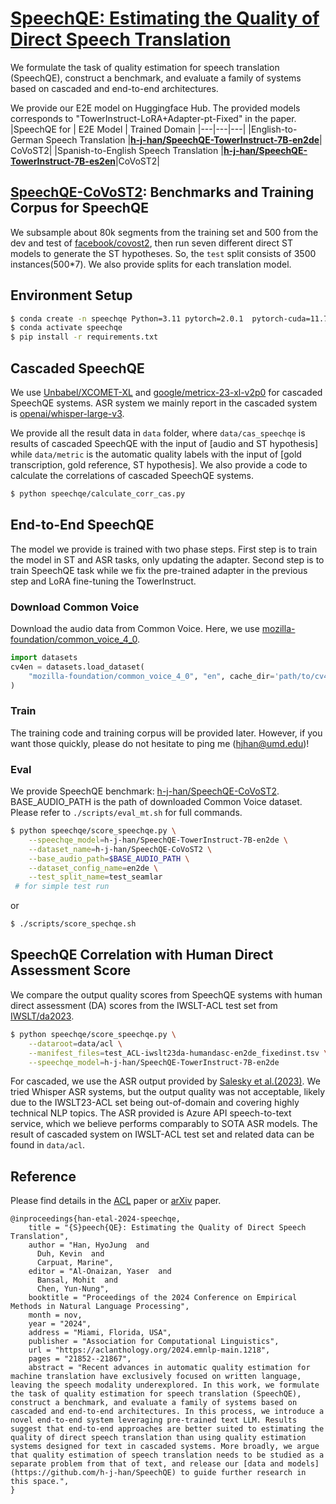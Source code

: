 # [SpeechQE: Estimating the Quality of Direct Speech Translation](https://aclanthology.org/2024.emnlp-main.1218) 
We formulate the task of quality estimation for speech translation (SpeechQE), construct a benchmark, and evaluate a family of systems based on cascaded and end-to-end architectures.

We provide our E2E model on Huggingface Hub.
The provided models corresponds to "TowerInstruct-LoRA+Adapter-pt-Fixed" in the paper.
|SpeechQE for | E2E Model | Trained Domain
|---|---|---|
|English-to-German Speech Translation |[**h-j-han/SpeechQE-TowerInstruct-7B-en2de**](https://huggingface.co/h-j-han/SpeechQE-TowerInstruct-7B-en2de)| CoVoST2|
|Spanish-to-English Speech Translation  |[**h-j-han/SpeechQE-TowerInstruct-7B-es2en**](https://huggingface.co/h-j-han/SpeechQE-TowerInstruct-7B-es2en)|CoVoST2|

## [SpeechQE-CoVoST2](https://huggingface.co/datasets/h-j-han/SpeechQE-CoVoST2): Benchmarks and Training Corpus for SpeechQE
We subsample about 80k segments from the training set and 500 from the dev and test of [facebook/covost2](https://huggingface.co/datasets/facebook/covost2), then run seven different direct ST models to generate the ST hypotheses. So, the `test` split consists of 3500 instances(500*7). We also provide splits for each translation model.


## Environment Setup
```bash
$ conda create -n speechqe Python=3.11 pytorch=2.0.1  pytorch-cuda=11.7 torchvision torchaudio -c pytorch -c nvidia
$ conda activate speechqe
$ pip install -r requirements.txt
```

## Cascaded SpeechQE
We use [Unbabel/XCOMET-XL](https://huggingface.co/Unbabel/XCOMET-XL) and [google/metricx-23-xl-v2p0](https://huggingface.co/google/metricx-23-xl-v2p0) for cascaded SpeechQE systems.
ASR system we mainly report in the cascaded system is [openai/whisper-large-v3](https://huggingface.co/openai/whisper-large-v3).

We provide all the result data in `data` folder, where `data/cas_speechqe` is results of cascaded SpeechQE with the input of \[audio and ST hypothesis\] while `data/metric` is the automatic quality labels with the input of \[gold transcription, gold reference, ST hypothesis\].
We also provide a code to calculate the correlations of cascaded SpeechQE systems.
```bash
$ python speechqe/calculate_corr_cas.py
```

## End-to-End SpeechQE
The model we provide is trained with two phase steps.
First step is to train the model in ST and ASR tasks, only updating the adapter.
Second step is to train SpeechQE task while we fix the pre-trained adapter in the previous step and LoRA fine-tuning the TowerInstruct.
### Download Common Voice
Download the audio data from Common Voice.
Here, we use [mozilla-foundation/common_voice_4_0](https://huggingface.co/datasets/mozilla-foundation/common_voice_4_0).
```python
import datasets
cv4en = datasets.load_dataset(
    "mozilla-foundation/common_voice_4_0", "en", cache_dir='path/to/cv4/download',
)
```
### Train
The training code and training corpus will be provided later. However, if you want those quickly, please do not hesitate to ping me (hjhan@umd.edu)!

### Eval
We provide SpeechQE benchmark: [h-j-han/SpeechQE-CoVoST2](https://huggingface.co/datasets/h-j-han/SpeechQE-CoVoST2).
BASE_AUDIO_PATH is the path of downloaded Common Voice dataset.
Please refer to `./scripts/eval_mt.sh` for full commands.
```bash
$ python speechqe/score_speechqe.py \
    --speechqe_model=h-j-han/SpeechQE-TowerInstruct-7B-en2de \
    --dataset_name=h-j-han/SpeechQE-CoVoST2 \
    --base_audio_path=$BASE_AUDIO_PATH \
    --dataset_config_name=en2de \
    --test_split_name=test_seamlar
 # for simple test run
```
or 
```bash
$ ./scripts/score_spechqe.sh
```

## SpeechQE Correlation with Human Direct Assessment Score
We compare the output quality scores from SpeechQE systems with human direct assessment (DA) scores from the IWSLT-ACL test set from [IWSLT/da2023](https://huggingface.co/datasets/IWSLT/da2023).


```bash
$ python speechqe/score_speechqe.py \
    --dataroot=data/acl \
    --manifest_files=test_ACL-iwslt23da-humandasc-en2de_fixedinst.tsv \
    --speechqe_model=h-j-han/SpeechQE-TowerInstruct-7B-en2de
```


For cascaded, we use the ASR output provided by [Salesky et al.(2023)](https://aclanthology.org/2023.iwslt-1.2/).
We tried Whisper ASR systems, but the output quality was not acceptable, likely due to the IWSLT23-ACL set being out-of-domain and covering highly technical NLP topics. The ASR provided is Azure API speech-to-text service, which we believe performs comparably to SOTA ASR models.
The result of cascaded system on IWSLT-ACL test set and related data can be found in `data/acl`.


## Reference
Please find details in the [ACL](https://aclanthology.org/2024.emnlp-main.1218) paper or [arXiv](https://arxiv.org/abs/2410.21485) paper.
```
@inproceedings{han-etal-2024-speechqe,
    title = "{S}peech{QE}: Estimating the Quality of Direct Speech Translation",
    author = "Han, HyoJung  and
      Duh, Kevin  and
      Carpuat, Marine",
    editor = "Al-Onaizan, Yaser  and
      Bansal, Mohit  and
      Chen, Yun-Nung",
    booktitle = "Proceedings of the 2024 Conference on Empirical Methods in Natural Language Processing",
    month = nov,
    year = "2024",
    address = "Miami, Florida, USA",
    publisher = "Association for Computational Linguistics",
    url = "https://aclanthology.org/2024.emnlp-main.1218",
    pages = "21852--21867",
    abstract = "Recent advances in automatic quality estimation for machine translation have exclusively focused on written language, leaving the speech modality underexplored. In this work, we formulate the task of quality estimation for speech translation (SpeechQE), construct a benchmark, and evaluate a family of systems based on cascaded and end-to-end architectures. In this process, we introduce a novel end-to-end system leveraging pre-trained text LLM. Results suggest that end-to-end approaches are better suited to estimating the quality of direct speech translation than using quality estimation systems designed for text in cascaded systems. More broadly, we argue that quality estimation of speech translation needs to be studied as a separate problem from that of text, and release our [data and models](https://github.com/h-j-han/SpeechQE) to guide further research in this space.",
}
```
